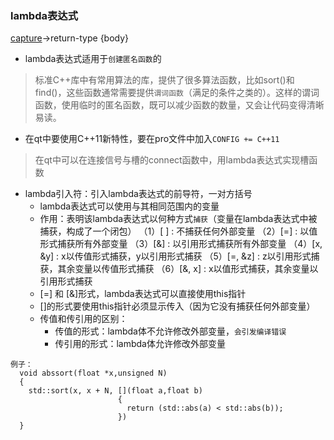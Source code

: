 ### lambda表达式
[capture](parameters)->return-type {body}  

* lambda表达式适用于`创建匿名函数`的
>标准C++库中有常用算法的库<algorithm>，提供了很多算法函数，比如sort()和find()，这些函数通常需要提供`谓词函数`（满足的条件之类的）。这样的谓词函数，使用临时的匿名函数，既可以减少函数的数量，又会让代码变得清晰易读。

* 在qt中要使用C++11新特性，要在pro文件中加入`CONFIG += C++11`
>在qt中可以在连接信号与槽的connect函数中，用lambda表达式实现槽函数

* lambda引入符：引入lambda表达式的前导符，一对方括号
  * lambda表达式可以使用与其相同范围内的变量
  * 作用：表明该lambda表达式以何种方式`捕获`（变量在lambda表达式中被捕获，构成了一个闭包）
（1）[ ] : 不捕获任何外部变量
（2）[=] : 以值形式捕获所有外部变量
（3）[&] : 以引用形式捕获所有外部变量
（4）[x, &y] : x以传值形式捕获，y以引用形式捕获
（5）[=, &z] : z以引用形式捕获，其余变量以传值形式捕获
（6）[&, x]  : x以值形式捕获，其余变量以引用形式捕获  
  * [=] 和 [&]形式，lambda表达式可以直接使用this指针
  * []的形式要使用this指针必须显示传入（因为它没有捕获任何外部变量）
  * 传值和传引用的区别：
    * 传值的形式：lambda体不允许修改外部变量，`会引发编译错误`
    * 传引用的形式：lambda体允许修改外部变量


```
例子：
  void abssort(float *x,unsigned N)
  {
    std::sort(x, x + N, [](float a,float b)
                        {
                          return (std::abs(a) < std::abs(b));
                        })
  }
```
